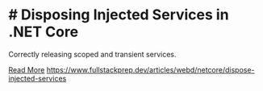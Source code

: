 # # Disposing Injected Services in .NET Core

Correctly releasing scoped and transient services.

[Read More](https://www.fullstackprep.dev/articles/webd/netcore/dispose-injected-services) https://www.fullstackprep.dev/articles/webd/netcore/dispose-injected-services
